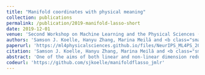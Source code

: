 ```yaml
---
title: "Manifold coordinates with physical meaning"
collection: publications
permalink: /publication/2019-manifold-lasso-short
date: 2019-12-01
venue: 'Second Workshop on Machine Learning and the Physical Sciences (NeurIPS 2019)'
authors: 'Samson J. Koelle, Hanyu Zhang, Marina Meilă and <b class="small-caps">Yu-Chia Chen</b>'
paperurl: 'https://ml4physicalsciences.github.io/files/NeurIPS_ML4PS_2019_45.pdf'
citation: 'Samson J. Koelle, Hanyu Zhang, Marina Meilă and <b class="small-caps">Yu-Chia Chen</b>. Manifold Coordinates with Physical Meaning. <i>Second Workshop on Machine Learning and the Physical Sciences (NeurIPS 2019)</i>, Vancouver, Canada, December, 2019'
abstract: 'One of the aims of both linear and non-linear dimension reduction is to find a reduced set of *collective variables* that describe the data manifold. While algorithms return abstract coordinates such as spaces spanned by eigenvectors of data-dependent matrices, one can often associate these with features of the data, and hence with domain-related meaning. Usually, finding these domain-related or physical meanings is done via visual inspection by an expert. Our work formulates this problem as *sparse, non-parametric, non-linear* recovery of the manifold coordinates over a user-defined dictionary of domain-related functions. We show that the original problem can be transformed into a *linear Group Lasso* problem, and demonstrate the effectiveness of the method on molecular simulation data.'
codeurl: 'https://github.com/sjkoelle/manifoldflasso_jmlr'
---
```

